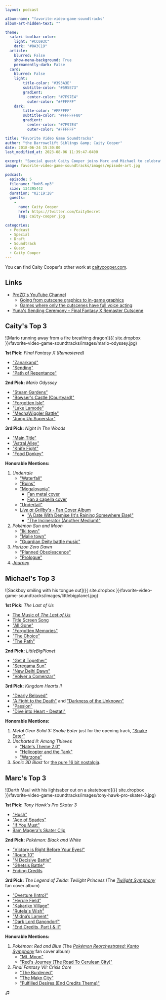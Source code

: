 ```yaml
---
layout: podcast

album-name: "favorite-video-game-soundtracks"
album-art-hidden-text: ""

theme:
  safari-toolbar-color:
    light: "#CC693C"
    dark: "#8A3C19"
  article:
    blurred: False
    show-menu-background: True
    permanently-dark: False
  card:
    blurred: False
    light:
        title-color: "#393A3E"
        subtitle-color: "#595E73"
        gradient:
          center-color: "#7F97E4"
          outer-color: "#FFFFFF"
    dark:
        title-color: "#FFFFFF"
        subtitle-color: "#FFFFFF80"
        gradient:
          center-color: "#7F97E4"
          outer-color: "#FFFFFF"

title: "Favorite Video Game Soundtracks"
author: "the Barrowclift Siblings &amp; Caity Cooper"
date: 2018-06-24 15:30:00
last_modified_at: 2023-08-06 11:39:47-0400

excerpt: "Special guest Caity Cooper joins Marc and Michael to celebrate their favorite video game soundtracks of all time."
image: favorite-video-game-soundtracks/images/episode-art.jpg

podcast:
  episode: 5
  filename: "bmh5.mp3"
  size: 134395442
  duration: "02:19:28"
  guests:
    -
      name: Caity Cooper
      href: https://twitter.com/CaitySecret
      img: caity-cooper.jpg

categories:
  - Podcast
  - Special
  - Draft
  - Soundtrack
  - Guest
  - Caity Cooper
---
```


You can find Caity Cooper's other work at [caitycooper.com](http://caitycooper.com).

## Links

* [ProZD's YouTube Channel](https://www.youtube.com/channel/UC6MFZAOHXlKK1FI7V0XQVeA)
    - [Going from cutscene graphics to in-game graphics](https://www.youtube.com/watch?v=JnX42OHnuLA)
    - [Games where only the cutscenes have full voice acting](https://www.youtube.com/watch?v=dX72axAvIGc)
* [Yuna's Sending Ceremony &ndash; Final Fantasy X Remaster Cutscene](https://www.youtube.com/watch?v=PrYsAKMkXjU)

## Caity's Top 3

![Mario running away from a fire breathing dragon]({{ site.dropbox }}/favorite-video-game-soundtracks/images/mario-odyssey.jpg)

__1st Pick:__ *Final Fantasy X (Remastered)*

* ["Zanarkand"](https://youtu.be/XlH0sFngejQ)
* ["Sending"](https://youtu.be/4WMuMlUTsfY)
* ["Path of Repentance"](https://youtu.be/eO_rL0QAKWM)

__2nd Pick:__ *Mario Odyssey*

* ["Steam Gardens"](https://youtu.be/0HEEuCeclSM)
* ["Bowser's Castle (Courtyard)"](https://youtu.be/zqyEvdalS4k)
* ["Forgotten Isle"](https://youtu.be/q-zxM3UJl0o)
* ["Lake Lamode"](https://youtu.be/2WoEK7bbuZk)
* ["MechaWiggler Battle"](https://youtu.be/MzJ0HgtXRLE)
* ["Jump Up Superstar"](https://www.youtube.com/watch?v=PhciLj5VzOk)

__3rd Pick:__ *Night In The Woods*

* ["Main Title"](https://youtu.be/IgHcR59tW1g)
* ["Astral Alley"](https://youtu.be/IgHcR59tW1g?t=1h20m25s)
* ["Knife Fight"](https://youtu.be/IgHcR59tW1g?t=1h15m17s)
* ["Food Donkey"](https://youtu.be/IgHcR59tW1g?t=3h3m36s)

__Honorable Mentions:__

1. *Undertale*
    * ["Waterfall"](https://youtu.be/xNTwYzoFzck)
    * ["Ruins"](https://youtu.be/VT9BfLVbnI8)
    * ["Megalovania"](https://youtu.be/B2jVbSI9H4o)
        - [Fan metal cover](https://www.youtube.com/watch?v=IMNLy67ihY4&feature=youtu.be)
        - [Fan a capella cover](https://youtu.be/t4W12k0MYC0)
    * ["Undertail"](https://youtu.be/EBhFHJMVfiI)
    * [*Live at Grillby's* - Fan Cover Album](https://insaneintherainmusic.bandcamp.com/album/live-at-grillbys)
        - ["A Date With Demise (It's Raining Somewhere Else)"](https://www.youtube.com/watch?v=wrvDq4Py1QE)
        - ["The Incinerator (Another Medium)"](https://www.youtube.com/watch?v=Gk8_xwMI8hs)
2. *Pokémon Sun and Moon*
    * ["Iki town"](https://www.youtube.com/watch?v=BdAMOFTwkVM)
    * ["Malie town"](https://www.youtube.com/watch?v=PnsgU6LpDIk)
    * ["Guardian Deity battle music"](https://youtu.be/cKr616BOslU)
3. *Horizon Zero Dawn*
    * ["Planned Obsolescence"](https://youtu.be/3P9qgjAVpH0)
    * ["Prologue"](https://youtu.be/hzZgFcJCdTY)
4. [*Journey*](https://youtu.be/M3hFN8UrBPw)

## Michael's Top 3

![Sackboy smiling with his tongue out]({{ site.dropbox }}/favorite-video-game-soundtracks/images/littlebigplanet.jpg)

__1st Pick:__ *The Last of Us*

* [The Music of *The Last of Us*](https://www.youtube.com/watch?v=Ejdjcun2Jo4&feature=youtu.be)
* [Title Screen Song](https://www.youtube.com/watch?v=gcnLYrxLlhU)
* ["All Gone"](https://youtu.be/DvNF51-TSAQ?t=7m18s)
* ["Forgotten Memories"](https://youtu.be/DvNF51-TSAQ?t=13m27s)
* ["The Choice"](https://youtu.be/DvNF51-TSAQ?t=25m34s)
* ["The Path"](https://youtu.be/DvNF51-TSAQ?t=44m9s)

__2nd Pick:__ *LittleBigPlanet*

* ["Get it Together"](https://www.youtube.com/watch?v=4Sa1_Qo5bhY&index=1&list=PLF000EB573891300C)
* ["Seregama Sun"](https://www.youtube.com/watch?v=CqBJnwAG1ww&list=PLF000EB573891300C&index=40)
* ["New Delhi Dawn"](https://www.youtube.com/watch?v=CFxuA5BQYGw&list=PLF000EB573891300C&index=39)
* ["Volver a Comenzar"](https://www.youtube.com/watch?v=vAGM6fibnG8&list=PLF000EB573891300C&index=3)

__3rd Pick:__ *Kingdom Hearts II*

* ["Dearly Beloved"](https://www.youtube.com/watch?v=gUQuBBBzx-I)
* ["A Fight to the Death"](https://www.youtube.com/watch?v=JH646HzIEpo) and ["Darkness of the Unknown"](https://www.youtube.com/watch?v=ns3c1yAc3iY)
* ["Passion"](https://youtu.be/rgCSgNakvlo)
* ["Dive into Heart - Destati"](https://www.youtube.com/watch?v=K_4wVXpX-xs)

__Honorable Mentions:__

1. *Metal Gear Solid 3: Snake Eater* just for the opening track, ["Snake Eater"](https://youtu.be/0FdYd7jOn6M)
2. *Uncharted II: Among Thieves*
    * ["Nate's Theme 2.0"](https://www.youtube.com/watch?v=nkPF5UiDi4g)
    * ["Helicopter and the Tank"](https://www.youtube.com/watch?v=vev8J3mrazY)
    * ["Warzone"](https://www.youtube.com/watch?v=2wXoWT4oHDI)
3. *Sonic 3D Blast* for [the pure 16 bit nostalgia](https://www.youtube.com/watch?v=2-lH7ru4wBA&list=PL2B69BAADE72B245D).

## Marc's Top 3

![Darth Maul with his lightsaber out on a skateboard]({{ site.dropbox }}/favorite-video-game-soundtracks/images/tony-hawk-pro-skater-3.jpg)

__1st Pick:__ *Tony Hawk's Pro Skater 3*

* ["Hush"](https://www.youtube.com/watch?v=2aD8wVwdCEc)
* ["Ace of Spades"](https://www.youtube.com/watch?v=pWB5JZRGl0U)
* ["If You Must"](https://www.youtube.com/watch?v=pjDAV6BmN6E)
* [Bam Magera's Skater Clip](https://www.youtube.com/watch?v=dYqnkm06SCk)

__2nd Pick:__ *Pokémon: Black and White*

* ["Victory is Right Before Your Eyes!"](https://www.youtube.com/watch?v=CudEQjPKSNs&index=34&list=PL9mCMKp0o7xtyh_K9ul8b9lLL5OhC1YY-)
* ["Route 10"](https://www.youtube.com/watch?v=kt-ZzBeDHQs&list=PL9mCMKp0o7xtyh_K9ul8b9lLL5OhC1YY-&index=110)
* ["N Decisive Battle"](https://www.youtube.com/watch?v=28caQQxNhA4&index=129&list=PL9mCMKp0o7xtyh_K9ul8b9lLL5OhC1YY-)
* ["Ghetsis Battle"](https://www.youtube.com/watch?v=ktqqE5cmE8M&list=PL9mCMKp0o7xtyh_K9ul8b9lLL5OhC1YY-&index=131)
* [Ending Credits](https://www.youtube.com/watch?v=A9sX4VxOK8g&list=PL9mCMKp0o7xtyh_K9ul8b9lLL5OhC1YY-&index=183)

__3rd Pick:__ *The Legend of Zelda: Twilight Princess* (The [*Twilight Symphony*](http://zreomusic.com/about) fan cover album)

* ["Overture (Intro)"](https://www.youtube.com/watch?v=WyyD08VQswU&list=PLrm56KQs1y6ZCwIjjhs2Xa_Y8-qYQAE-l&index=1)
* ["Hyrule Field"](https://www.youtube.com/watch?v=uzS5lq2Dp8o&index=12&list=PLrm56KQs1y6ZCwIjjhs2Xa_Y8-qYQAE-l)
* ["Kakariko Village"](https://www.youtube.com/watch?v=3ql5SwmZzYE&index=13&list=PLrm56KQs1y6ZCwIjjhs2Xa_Y8-qYQAE-l)
* ["Rutela's Wish"](https://www.youtube.com/watch?v=UKWmsrbIU04&index=20&list=PLrm56KQs1y6ZCwIjjhs2Xa_Y8-qYQAE-l)
* ["Midna’s Lament"](https://www.youtube.com/watch?v=q4F7Sk83kDI&list=PLrm56KQs1y6ZCwIjjhs2Xa_Y8-qYQAE-l&index=23)
* ["Dark Lord Ganondorf"](https://www.youtube.com/watch?v=RPIeuw2z7og&index=49&list=PLrm56KQs1y6ZCwIjjhs2Xa_Y8-qYQAE-l)
* ["End Credits, Part I & II"](https://www.youtube.com/watch?v=arx8PFCmRIk&index=50&list=PLrm56KQs1y6ZCwIjjhs2Xa_Y8-qYQAE-l)

__Honorable Mentions:__

1. *Pokémon: Red and Blue* (The [*Pokémon Reorchestrated: Kanto Symphony*](https://itunes.apple.com/us/album/pokémon-reorchestrated-kanto-symphony/569966514) fan cover album)
    * ["Mt. Moon"](https://www.youtube.com/watch?v=tC2uXfpB3n8&t=1528s)
    * ["Red's Journey (The Road To Cerulean City)"](https://www.youtube.com/watch?v=tC2uXfpB3n8&t=1774s)
2. *Final Fantasy VII: Crisis Core*
    * ["The Burdened"](https://www.youtube.com/watch?v=O82Hc_dMehA&list=PLB7E86BA3D7DF6B23&index=8)
    * ["The Mako City"](https://www.youtube.com/watch?v=ySAZToTWETA&list=PLB7E86BA3D7DF6B23&index=51)
    * ["Fulfilled Desires (End Credits Theme)"](https://www.youtube.com/watch?v=IHQCeR8-FoQ)

♫︎
